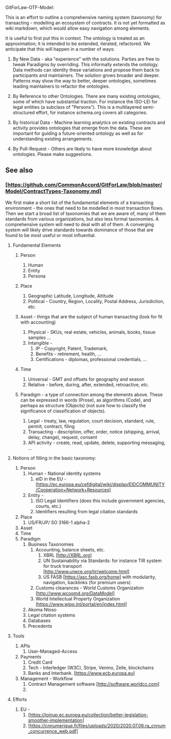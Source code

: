 GitForLaw-OTF-Model:


This is an effort to outline a comprehensive naming system (taxonomy) for transacting - modelling an ecosystem of contracts.
It is not yet formatted as wiki markdown, which would allow easy navigation among elements.

It is useful to first put this in context.  The ontology is treated as an approximation; it is intended to be extended, iterated, refactored.  We anticipate that this will happen in a number of ways:

1. By New Data - aka "experience" with the solutions.  Parties are free to tweak Paradigms by overriding.  This informally extends the ontology.  Data methods can identity these variations and propose them back to participants and maintainers.  The solution grows broader and deeper.  Patterns may show the way to better, deeper ontologies, sometimes leading maintainers to refactor the ontologies.

1. By Reference to other Ontologies.  There are many existing ontologies, some of which have substantial traction.  For instance the ISO-LEI for legal entities (a subclass of "Persons").  This is a multilayered semi-structured effort, for instance schema.org covers all categories.

1. By historical Data - Machine learning analytics on existing contracts and activity provides ontologies that emerge from the data. These are important for guiding a future-oriented ontology as well as for understanding existing arrangements. 

1. By Pull-Request - Others are likely to have more knowledge about ontologies.  Please make suggestions.

## See also 
### [https://github.com/CommonAccord/GitForLaw/blob/master/Model/ContractTypes-Taxonomy.md]

We first make a short list of the fundamental elements of a transacting environment - the ones that need to be modelled in most transaction flows.  Then we start a broad list of taxonomies that we are aware of, many of them standards from various organizations, but also less formal taxonomies. A comprehensive system will need to deal with all of them.  A converging system will likely drive standards towards dominance of those that are found to be most useful or most influential.



1.  Fundamental Elements

    1. Person
        1. Human
        1. Entity
        1. Persona

    1. Place
        1. Geographic Latitude, Longitude, Altitude
        1. Political - Country, Region, Locality, Postal Address, Jurisdiction, etc.

    1. Asset - things that are the subject of human transacting  (look for fit with accounting)
        1. Physical - SKUs, real estate, vehicles, animals, books, tissue samples ...
        1. Intangible -
            1. IP - Copyright, Patent, Trademark, 
            1. Benefits - retirement, health, ...
            1. Certifications - diplomas, professional credentials, ...
    1. Time
        1. Universal - GMT and offsets for geography and season
        1. Relative - before, during, after, extended, retroactive, etc.
    
    1. Paradigm - a type of connection among the elements above.  These can be expressed in words (Prose), as algorithms (Code), and perhaps as structure (Objects) (not sure how to classify the significance of classification of objects).
        1. Legal - treaty, law, regulation, court decision, standard, rule, permit, contract, filing
        1. Transacting - description, offer, order, notice (shipping, arrival, delay, change), request, consent
        1. API activity - create, read, update, delete, supporting messaging, ...



1.  Notions of filling in the basic taxonomy:

    1. Person
        1. Human - National identity systems
            1.  eID in the EU - [https://ec.europa.eu/cefdigital/wiki/display/EIDCOMMUNITY/Cooperation+Network+Resources]
        1. Entity - 
            1. ISO Legal Identifiers  (does this include government agencies, courts, etc.)
            1. Identifiers resulting from legal citation standards
    1. Place
        1. US/FR/JP/  SO 3166-1 alpha-2
    1. Asset
    1. Time
    1. Paradigm
        1. Business Taxonomies
            1. Accounting, balance sheets, etc.
                1. XBRL [http://XBRL.org]
                1. UN Sustainability via Standards: for instance TIR system for truck transport [http://www.unece.org/tir/welcome.html]
                1. US FASB [https://asc.fasb.org/home] with modularity, navigation, backlinks (for premium users)
            1. Customs clearances - World Customs Organization [http://www.wcoomd.org/DataModel]
            1. World Intellectual Property Organization [https://www.wipo.int/portal/en/index.html]
        1. Akoma Ntoso
        1. Legal citation systems
        1. Databases
        1. Precedents

1. Tools
    1. APIs
        1. User-Managed-Access
    1. Payments
        1. Credit Card
        1. Tech -  Interledger (W3C), Stripe, Venmo, Zelle, blockchains
        1. Banks and Interbank.  [https://www.ecb.europa.eu]
    1. Management - Workflow
        1. Contract Management software  [http://software.worldcc.com]
        1. 

1. Efforts
    1. EU - 
        1. [https://joinup.ec.europa.eu/collection/better-legislation-smoother-implementation]
        1. [https://cnnumerique.fr/files/uploads/2020/2020.07.06.ra_cnnum_concurrence_web.pdf]
